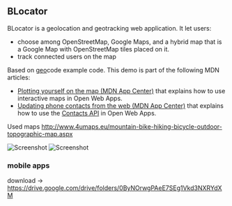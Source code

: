 ## BLocator

BLocator is a geolocation and geotracking web application. It let users:
- choose among OpenStreetMap, Google Maps, and a hybrid map that is a Google Map with OpenStreetMap tiles placed on it.
- track connected users on the map

Based on [geo](https://github.com/franciov/geo)code example code.
This demo is part of the following MDN articles:
- [Plotting yourself on the map (MDN App Center)](https://developer.mozilla.org/en-US/Apps/Developing/gather_and_modify_data/Plotting_yourself_on_the_map) that explains how to use interactive maps in Open Web Apps.
- [Updating phone contacts from the web (MDN App Center)](https://developer.mozilla.org/en-US/Apps/Developing/gather_and_modify_data/Updating_phone_contacts_from_the_web) that explains how to use the [Contacts API](https://developer.mozilla.org/en-US/docs/WebAPI/Contacts) in Open Web Apps.

Used maps http://www.4umaps.eu/mountain-bike-hiking-bicycle-outdoor-topographic-map.aspx

![Screenshot](http://calipso.no-ip.info/Download/screenshots/blocator-app.png)
![Screenshot](http://calipso.no-ip.info/Download/screenshots/blocator-map.png)

### mobile apps

download -> https://drive.google.com/drive/folders/0ByNOrwgPAeE7SEg1Vkd3NXRYdXM

